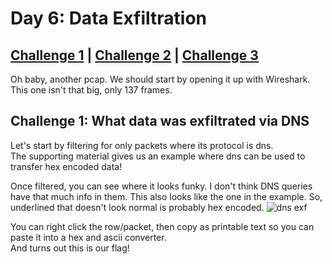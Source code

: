 # Day 6: Data Exfiltration

## [Challenge 1](#challenge-1-what-data-was-exfiltrated-via-dns) | [Challenge 2](#challenge-2-decoding-the-cookie-and-finding-the-fixed-value) | [Challenge 3](#challenge-3-finding-mcinventorys-christmas-request)

Oh baby, another pcap. We should start by opening it up with Wireshark.\
This one isn't that big, only 137 frames.

## Challenge 1: What data was exfiltrated via DNS

Let's start by filtering for only packets where its protocol is dns.\
The supporting material gives us an example where dns can be used to transfer hex encoded data!

Once filtered, you can see where it looks funky. I don't think DNS queries have that much info in them. This also looks like the one in the example. So, underlined that doesn't look normal is probably hex encoded.
![dns exf](https://i.imgur.com/qpu5a3x.png)

You can right click the row/packet, then copy as printable text so you can paste it into a hex and ascii converter.\
And turns out this is our flag!

